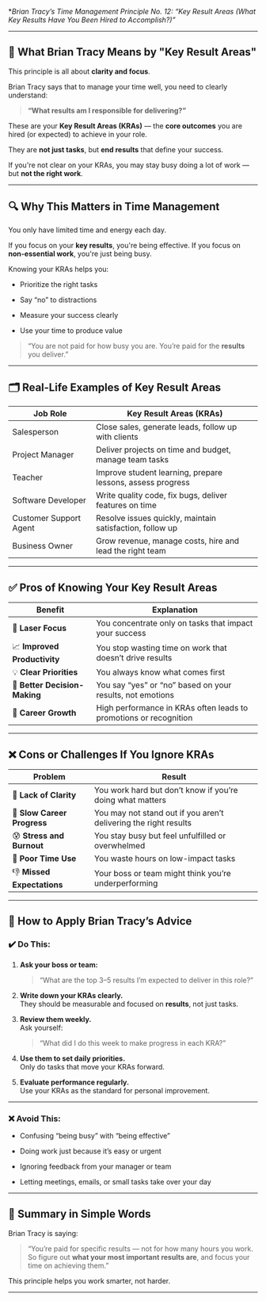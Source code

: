  **Brian Tracy’s Time Management Principle No. 12: 
	 *“Key Result Areas (What Key Results Have You Been Hired to Accomplish?)”**  

---

## 🧠 **What Brian Tracy Means by "Key Result Areas"**

This principle is all about **clarity and focus**.

Brian Tracy says that to manage your time well, you need to clearly understand:

> **“What results am I responsible for delivering?”**

These are your **Key Result Areas (KRAs)** — the **core outcomes** you are hired (or expected) to achieve in your role.

They are **not just tasks**, but **end results** that define your success.

If you're not clear on your KRAs, you may stay busy doing a lot of work — but **not the right work**.

---

## 🔍 **Why This Matters in Time Management**

You only have limited time and energy each day.

If you focus on your **key results**, you're being effective. If you focus on **non-essential work**, you're just being busy.

Knowing your KRAs helps you:

- Prioritize the right tasks
    
- Say “no” to distractions
    
- Measure your success clearly
    
- Use your time to produce value
    

> “You are not paid for how busy you are. You’re paid for the **results** you deliver.”

---

## 🗂️ **Real-Life Examples of Key Result Areas**

|Job Role|Key Result Areas (KRAs)|
|---|---|
|Salesperson|Close sales, generate leads, follow up with clients|
|Project Manager|Deliver projects on time and budget, manage team tasks|
|Teacher|Improve student learning, prepare lessons, assess progress|
|Software Developer|Write quality code, fix bugs, deliver features on time|
|Customer Support Agent|Resolve issues quickly, maintain satisfaction, follow up|
|Business Owner|Grow revenue, manage costs, hire and lead the right team|

---

## ✅ **Pros of Knowing Your Key Result Areas**

|Benefit|Explanation|
|---|---|
|🎯 **Laser Focus**|You concentrate only on tasks that impact your success|
|📈 **Improved Productivity**|You stop wasting time on work that doesn’t drive results|
|💡 **Clear Priorities**|You always know what comes first|
|🧭 **Better Decision-Making**|You say “yes” or “no” based on your results, not emotions|
|💼 **Career Growth**|High performance in KRAs often leads to promotions or recognition|

---

## ❌ **Cons or Challenges If You Ignore KRAs**

|Problem|Result|
|---|---|
|🤷 **Lack of Clarity**|You work hard but don’t know if you’re doing what matters|
|🐢 **Slow Career Progress**|You may not stand out if you aren’t delivering the right results|
|😰 **Stress and Burnout**|You stay busy but feel unfulfilled or overwhelmed|
|🔁 **Poor Time Use**|You waste hours on low-impact tasks|
|👎 **Missed Expectations**|Your boss or team might think you’re underperforming|

---

## 🧠 **How to Apply Brian Tracy’s Advice**

### ✔️ Do This:

1. **Ask your boss or team:**
    
    > “What are the top 3–5 results I’m expected to deliver in this role?”
    
2. **Write down your KRAs clearly.**  
    They should be measurable and focused on **results**, not just tasks.
    
3. **Review them weekly.**  
    Ask yourself:
    
    > “What did I do this week to make progress in each KRA?”
    
4. **Use them to set daily priorities.**  
    Only do tasks that move your KRAs forward.
    
5. **Evaluate performance regularly.**  
    Use your KRAs as the standard for personal improvement.
    

---

### ❌ Avoid This:

- Confusing “being busy” with “being effective”
    
- Doing work just because it’s easy or urgent
    
- Ignoring feedback from your manager or team
    
- Letting meetings, emails, or small tasks take over your day
    

---

## 📌 **Summary in Simple Words**

Brian Tracy is saying:

> “You’re paid for specific results — not for how many hours you work. So figure out **what your most important results are**, and focus your time on achieving them.”

This principle helps you work smarter, not harder.

---
